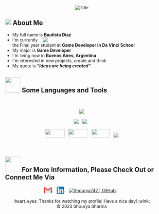 <div align="center">
  <img src="https://readme-typing-svg.herokuapp.com?font=Architects+Daughter&color=%2767E8&size=50&center=true&vCenter=true&height=60&width=600&lines=Hi!+I'm+Bauti;Welcome+to+my+profile!" alt="Title"></img>
</div>

## <img src="https://raw.githubusercontent.com/nixin72/nixin72/master/wave.gif" width="20px" height="20px"></img> About Me

-  My full name is **Bautista Diaz** <img src="https://raw.githubusercontent.com/BautistaDiaz04/Dis.niveles/refs/heads/main/47c9f5f2-b81e-4142-826a-5f4d006615a5.png?token=GHSAT0AAAAAADG4PIVNIBVDCUYB3JGPMY2A2DMGWUQ"  width="380" align="right"/>
-  I'm currently the Final year student at **Game Developer in Da Vinci School**
-  My major is **Game Developer**
-  I'm living now in **Buenos Aires, Argentina**
-  I'm interested in new projects, create and think 
-  My quote is **_"Ideas are being created"_**
## <img src="https://media2.giphy.com/media/QssGEmpkyEOhBCb7e1/giphy.gif?cid=ecf05e47a0n3gi1bfqntqmob8g9aid1oyj2wr3ds3mg700bl&rid=giphy.gif" width="50px" height="50px"> Some Languages and Tools

<br>

<p  align="center">

<img src="https://img.shields.io/badge/unity-%23000000.svg?style=for-the-badge&logo=unity&logoColor=white" height="100"/>
  </p>
  
<p  align="center">

 


  </p>
  <p  align="center">

<img src="https://img.shields.io/badge/c%23-%23239120.svg?style=for-the-badge&logo=csharp&logoColor=white" height="25"/>
  &nbsp;
<img src="https://img.shields.io/badge/github-%23121011.svg?style=for-the-badge&logo=github&logoColor=white" height="25"/>
  &nbsp;
  
 <p  align="center">

<img src="https://1000marcas.net/wp-content/uploads/2021/06/ZBrush-Logo.jpg" height="28" width="65">
  &nbsp;

<img src="https://i.servimg.com/u/f11/18/18/55/83/autode10.jpg" height="28" width="65">
&nbsp;
  
  <img src="https://uxwing.com/wp-content/themes/uxwing/download/brands-and-social-media/adobe-substance-3d-painter-icon.png" height="28"  width="60">
&nbsp;
  
<img src="https://img.shields.io/badge/Visual_Studio_Code-0078D4?style=for-the-badge&logo=visual%20studio%20code&logoColor=white" height="25">
</p>
<p align="center">


</p>
<br>

## <img src='https://raw.githubusercontent.com/ShahriarShafin/ShahriarShafin/main/Assets/handshake.gif' width="50px" height="50px"> For More Information, Please Check Out or Connect Me Via

<p align="center">
  <a href="bautistadiaz93@gmail.com" >
    <img align="center" alt="Shourya742 | Gmail" width="26px" src="https://github.com/SatYu26/SatYu26/blob/master/Assets/Gmail.svg" />
  </a> &nbsp;&nbsp;
  
  <a href="https://www.linkedin.com/in/d%C3%ADaz-bautista-0a2282213/" target="_blank">
    <img align="center" alt="Shourya742 | Linkedin" width="24px" src="https://github.com/SatYu26/SatYu26/blob/master/Assets/Linkedin.svg" />
  </a> &nbsp;&nbsp;
  
  <a href="https://profile-summary-for-github.herokuapp.com/user/Shourya742" target="_blank">
    <img align="center" alt="Shourya742 | GitHub" width="26px" src="https://upload.wikimedia.org/wikipedia/commons/thumb/a/ae/Github-desktop-logo-symbol.svg/1024px-Github-desktop-logo-symbol.svg.png" />
  </a> &nbsp;&nbsp;
  
<p>

<div align="center">
  :heart_eyes: Thanks for watching my profile! Have a nice day! :wink: <br/>
  &copy; 2023 Shourya Sharma
</div>

